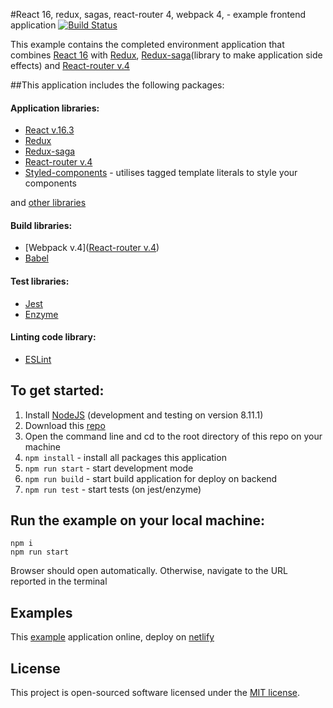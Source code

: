#React 16, redux, sagas, react-router 4, webpack 4,  - example frontend application
[![Build Status](https://travis-ci.org/mvk85/webpack4_babel_react16.svg?branch=master)](https://travis-ci.org/mvk85/webpack4_babel_react16)

This example contains the completed environment application that combines [React 16](https://reactjs.org/) with 
[Redux](https://redux.js.org/), [Redux-saga](https://github.com/redux-saga/redux-saga)(library to make application
side effects) and [React-router v.4](https://github.com/ReactTraining/react-router)

##This application includes the following packages:
#### Application libraries:
- [React v.16.3](https://reactjs.org/)
- [Redux](https://github.com/reduxjs/redux)
- [Redux-saga](https://github.com/redux-saga/redux-saga)
- [React-router v.4](https://github.com/ReactTraining/react-router)
- [Styled-components](https://github.com/styled-components/styled-components) - utilises tagged template literals to style your components
 
and [other libraries](https://github.com/mvk85/webpack4_babel_react16/blob/master/package.json)
#### Build libraries:
- [Webpack v.4]([React-router v.4](https://github.com/ReactTraining/react-router))
- [Babel](https://babeljs.io/)
#### Test libraries:
- [Jest](http://jestjs.io/)
- [Enzyme](https://github.com/airbnb/enzyme)
#### Linting code library:
- [ESLint](https://eslint.org/)

## To get started:
1. Install [NodeJS](http://www.nodejs.org) (development and testing on version 8.11.1)
2. Download this [repo](https://github.com/mvk85/webpack4_babel_react16.git)
3. Open the command line and cd to the root directory of this repo on your machine
4. `npm install` - install all packages this application
5. `npm run start` - start development mode
6. `npm run build` - start build application for deploy on backend
7. `npm run test` - start tests (on jest/enzyme) 

## Run the example on your local machine:
```aidl
npm i
npm run start
```
Browser should open automatically. Otherwise, navigate to the URL reported in the terminal

## Examples
This [example](https://elated-curie-a9db44.netlify.com/) application online, deploy on [netlify](https://www.netlify.com/)  

## License

This project is open-sourced software licensed under the [MIT license](http://opensource.org/licenses/MIT).

